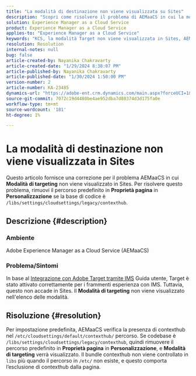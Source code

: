 ```yaml
---
title: "La modalità di destinazione non viene visualizzata su Sites"
description: "Scopri come risolvere il problema di AEMaaCS in cui la modalità Target non viene visualizzata su Sites."
solution: Experience Manager as a Cloud Service
product: Experience Manager as a Cloud Service
applies-to: "Experience Manager as a Cloud Service"
keywords: "KCS, la modalità Target non viene visualizzata in Sites, AEMaaCS, Adobe experience manager as a Cloud Service"
resolution: Resolution
internal-notes: null
bug: false
article-created-by: Nayanika Chakravarty
article-created-date: "1/29/2024 8:38:07 PM"
article-published-by: Nayanika Chakravarty
article-published-date: "1/30/2024 1:50:00 PM"
version-number: 2
article-number: KA-23485
dynamics-url: "https://adobe-ent.crm.dynamics.com/main.aspx?forceUCI=1&pagetype=entityrecord&etn=knowledgearticle&id=1b33174b-e6be-ee11-9079-6045bd006149"
source-git-commit: 7072c19d4480be4ae952dba7d80374d3d175fa0e
workflow-type: tm+mt
source-wordcount: '181'
ht-degree: 1%

---
```


# La modalità di destinazione non viene visualizzata in Sites


Questo articolo fornisce una correzione per il problema AEMaaCS in cui <b>Modalità di targeting</b> non viene visualizzato in Sites. Per risolvere questo problema, rimuovi il percorso predefinito in <b>Proprietà pagina</b> in <b>Personalizzazione</b> se la base di codice è `/libs/settings/cloudsettings/legacy/contexthub`.

## Descrizione {#description}


### Ambiente

Adobe Experience Manager as a Cloud Service (AEMaaCS)

### Problema/Sintomi

In base al [Integrazione con Adobe Target tramite IMS](https://experienceleague.adobe.com/docs/experience-manager-65/content/sites/administering/integration/integration-target-ims.html) Guida utente, Target è stato attivato correttamente per i frammenti esperienza con IMS. Tuttavia, questo non accade in Sites. Il <b>Modalità di targeting</b> non viene visualizzato nell&#39;elenco delle modalità.


## Risoluzione {#resolution}


Per impostazione predefinita, AEMaaCS verifica la presenza di contexthub nel `/etc/cloudsettings/default/contexthub/` percorso. Se codebase è `/libs/settings/cloudsettings/legacy/contexthub`, quindi rimuovere il percorso predefinito in <b>Proprietà pagina</b> in <b>Personalizzazione</b>, e <b>Modalità di targeting</b> verrà visualizzato. Il bundle contexthub non viene controllato in `libs` più quando il percorso in `/etc/` non esiste, e questo comporta l’esclusione di contexthub dalla pagina.
